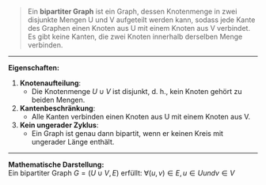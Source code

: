 >Ein **bipartiter Graph** ist ein Graph, dessen Knotenmenge in zwei disjunkte Mengen U und V aufgeteilt werden kann, sodass jede Kante des Graphen einen Knoten aus U mit einem Knoten aus V verbindet.  
Es gibt keine Kanten, die zwei Knoten innerhalb derselben Menge verbinden.

---

**Eigenschaften:**

1. **Knotenaufteilung**:
    - Die Knotenmenge $U∪V$ ist disjunkt, d. h., kein Knoten gehört zu beiden Mengen.
2. **Kantenbeschränkung**:
    - Alle Kanten verbinden einen Knoten aus U mit einem Knoten aus V.
3. **Kein ungerader Zyklus**:
    - Ein Graph ist genau dann bipartit, wenn er keinen Kreis mit ungerader Länge enthält.

---

**Mathematische Darstellung:**  
Ein bipartiter Graph $G=(U∪V,E)$ erfüllt:
$∀(u,v)∈E, u∈U und v∈V$



